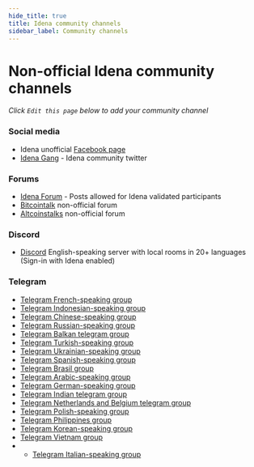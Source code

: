 ```yaml
---
hide_title: true
title: Idena community channels
sidebar_label: Community channels
---
```


# Non-official Idena community channels

_Click `Edit this page` below to add your community channel_

### Social media

- Idena unofficial [Facebook page](https://www.facebook.com/idenanetwork)
- [Idena Gang](https://twitter.com/IdenaGang) - Idena community twitter

### Forums

- [Idena Forum](https://discuss.idena.website/) - Posts allowed for Idena validated participants
- [Bitcointalk](https://bitcointalk.org/index.php?topic=5194871.new#new) non-official forum
- [Altcoinstalks](https://www.altcoinstalks.com/index.php?topic=185607.0) non-official forum

### Discord

- [Discord](https://discord.gg/8BusRj7) English-speaking server with local rooms in 20+ languages (Sign-in with Idena enabled)

### Telegram

- [Telegram French-speaking group](https://t.me/Idena_FR)
- [Telegram Indonesian-speaking group](https://t.me/idena_indonesia)
- [Telegram Chinese-speaking group](https://t.me/idena_cn)
- [Telegram Russian-speaking group](https://t.me/Idena_RU)
- [Telegram Balkan telegram group](https://t.me/idenabalkan)
- [Telegram Turkish-speaking group](https://t.me/Idena_Turkiye)
- [Telegram Ukrainian-speaking group](https://t.me/idena_ukraine)
- [Telegram Spanish-speaking group](https://t.me/idenaespaniol)
- [Telegram Brasil group](https://t.me/idenabrasil)
- [Telegram Arabic-speaking group](https://t.me/IdenaArabic)
- [Telegram German-speaking group](https://t.me/idenagermany)
- [Telegram Indian telegram group](https://t.me/idena_india)
- [Telegram Netherlands and Belgium telegram group](https://t.me/idenanederlandbelgie)
- [Telegram Polish-speaking group](https://t.me/idenapl)
- [Telegram Philippines group](https://t.me/idena_PH)
- [Telegram Korean-speaking group](https://t.me/Idena_Korea)
- [Telegram Vietnam group](https://t.me/idena_vietnamese)
- - [Telegram Italian-speaking group](https://t.me/idenaitalia)
